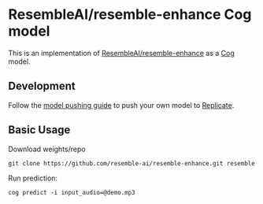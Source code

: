 # ResembleAI/resemble-enhance Cog model

This is an implementation of [ResembleAI/resemble-enhance](https://github.com/resemble-ai/resemble-enhance) as a [Cog](https://github.com/replicate/cog) model.

## Development

Follow the [model pushing guide](https://replicate.com/docs/guides/push-a-model) to push your own model to [Replicate](https://replicate.com).

## Basic Usage

Download weights/repo

    git clone https://github.com/resemble-ai/resemble-enhance.git resemble

Run prediction:

    cog predict -i input_audio=@demo.mp3

